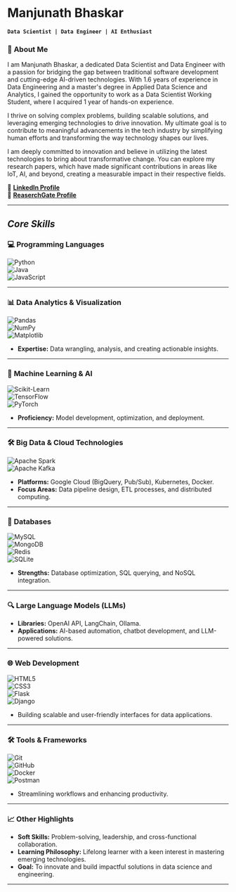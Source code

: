 

# **Manjunath Bhaskar**  
**`Data Scientist | Data Engineer | AI Enthusiast`**  

### 🚀 **About Me**  
I am Manjunath Bhaskar, a dedicated Data Scientist and Data Engineer with a passion for bridging the gap between traditional software development and cutting-edge AI-driven technologies. With 1.6 years of experience in Data Engineering and a master's degree in Applied Data Science and Analytics, I gained the opportunity to work as a Data Scientist Working Student, where I acquired 1 year of hands-on experience.

I thrive on solving complex problems, building scalable solutions, and leveraging emerging technologies to drive innovation. My ultimate goal is to contribute to meaningful advancements in the tech industry by simplifying human efforts and transforming the way technology shapes our lives.

I am deeply committed to innovation and believe in utilizing the latest technologies to bring about transformative change. You can explore my research papers, which have made significant contributions in areas like IoT, AI, and beyond, creating a measurable impact in their respective fields.

🔗 **[LinkedIn Profile](https://www.linkedin.com/in/manjunath230)**  
🔗 **[ReaserchGate Profile](https://www.researchgate.net/profile/Manjunath-Bhaskar-2)**  

---

## **_Core Skills_**  

### 💻 **Programming Languages**  
![Python](https://cdn.jsdelivr.net/gh/devicons/devicon/icons/python/python-original-wordmark.svg)  
![Java](https://cdn.jsdelivr.net/gh/devicons/devicon/icons/java/java-original-wordmark.svg)  
![JavaScript](https://cdn.jsdelivr.net/gh/devicons/devicon/icons/javascript/javascript-original.svg)  

---

### 📊 **Data Analytics & Visualization**  
![Pandas](https://cdn.jsdelivr.net/gh/devicons/devicon/icons/pandas/pandas-original-wordmark.svg)  
![NumPy](https://cdn.jsdelivr.net/gh/devicons/devicon/icons/numpy/numpy-original.svg)  
![Matplotlib](https://cdn.jsdelivr.net/gh/devicons/devicon/icons/matplotlib/matplotlib-original.svg)  
- **Expertise:** Data wrangling, analysis, and creating actionable insights.  

---

### 🤖 **Machine Learning & AI**  
![Scikit-Learn](https://cdn.jsdelivr.net/gh/devicons/devicon/icons/scikitlearn/scikitlearn-original.svg)  
![TensorFlow](https://cdn.jsdelivr.net/gh/devicons/devicon/icons/tensorflow/tensorflow-original.svg)  
![PyTorch](https://cdn.jsdelivr.net/gh/devicons/devicon/icons/pytorch/pytorch-original.svg)  
- **Proficiency:** Model development, optimization, and deployment.  

---

### 🛠️ **Big Data & Cloud Technologies**  
![Apache Spark](https://cdn.jsdelivr.net/gh/devicons/devicon/icons/apachespark/apachespark-original-wordmark.svg)  
![Apache Kafka](https://cdn.jsdelivr.net/gh/devicons/devicon/icons/apachekafka/apachekafka-original-wordmark.svg)  
- **Platforms:** Google Cloud (BigQuery, Pub/Sub), Kubernetes, Docker.  
- **Focus Areas:** Data pipeline design, ETL processes, and distributed computing.  

---

### 📂 **Databases**  
![MySQL](https://cdn.jsdelivr.net/gh/devicons/devicon/icons/mysql/mysql-original-wordmark.svg)  
![MongoDB](https://cdn.jsdelivr.net/gh/devicons/devicon/icons/mongodb/mongodb-original-wordmark.svg)  
![Redis](https://cdn.jsdelivr.net/gh/devicons/devicon/icons/redis/redis-original-wordmark.svg)  
![SQLite](https://cdn.jsdelivr.net/gh/devicons/devicon/icons/sqlite/sqlite-original-wordmark.svg)  
- **Strengths:** Database optimization, SQL querying, and NoSQL integration.  

---

### 🔍 **Large Language Models (LLMs)**  
- **Libraries:** OpenAI API, LangChain, Ollama.  
- **Applications:** AI-based automation, chatbot development, and LLM-powered solutions.  

---

### 🌐 **Web Development**  
![HTML5](https://cdn.jsdelivr.net/gh/devicons/devicon/icons/html5/html5-plain-wordmark.svg)  
![CSS3](https://cdn.jsdelivr.net/gh/devicons/devicon/icons/css3/css3-plain-wordmark.svg)  
![Flask](https://cdn.jsdelivr.net/gh/devicons/devicon/icons/flask/flask-original.svg)  
![Django](https://cdn.jsdelivr.net/gh/devicons/devicon/icons/django/django-plain.svg)  
- Building scalable and user-friendly interfaces for data applications.  

---

### 🛠️ **Tools & Frameworks**  
![Git](https://cdn.jsdelivr.net/gh/devicons/devicon/icons/git/git-original.svg)  
![GitHub](https://cdn.jsdelivr.net/gh/devicons/devicon/icons/github/github-original.svg)  
![Docker](https://cdn.jsdelivr.net/gh/devicons/devicon/icons/docker/docker-original.svg)  
![Postman](https://cdn.jsdelivr.net/gh/devicons/devicon/icons/postman/postman-original.svg)  
- Streamlining workflows and enhancing productivity.  

---

### 📈 **Other Highlights**  
- **Soft Skills:** Problem-solving, leadership, and cross-functional collaboration.  
- **Learning Philosophy:** Lifelong learner with a keen interest in mastering emerging technologies.  
- **Goal:** To innovate and build impactful solutions in data science and engineering.  

--- 

